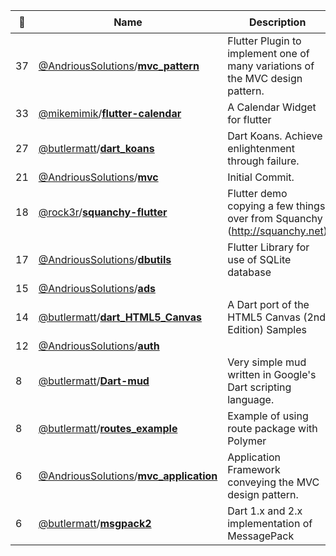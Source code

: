 |:star2: | Name | Description | 🌍|
|---|---|---|---|
|37|[@AndriousSolutions](https://github.com/AndriousSolutions)/[**mvc_pattern**](https://github.com/AndriousSolutions/mvc_pattern)|Flutter Plugin to implement one of many variations of the MVC design pattern.||
|33|[@mikemimik](https://github.com/mikemimik)/[**flutter-calendar**](https://github.com/mikemimik/flutter-calendar)|A Calendar Widget for flutter||
|27|[@butlermatt](https://github.com/butlermatt)/[**dart_koans**](https://github.com/butlermatt/dart_koans)|Dart Koans. Achieve enlightenment through failure.||
|21|[@AndriousSolutions](https://github.com/AndriousSolutions)/[**mvc**](https://github.com/AndriousSolutions/mvc)|Initial Commit.||
|18|[@rock3r](https://github.com/rock3r)/[**squanchy-flutter**](https://github.com/rock3r/squanchy-flutter)|Flutter demo copying a few things over from Squanchy (http://squanchy.net)||
|17|[@AndriousSolutions](https://github.com/AndriousSolutions)/[**dbutils**](https://github.com/AndriousSolutions/dbutils)|Flutter Library for use of SQLite database||
|15|[@AndriousSolutions](https://github.com/AndriousSolutions)/[**ads**](https://github.com/AndriousSolutions/ads)|||
|14|[@butlermatt](https://github.com/butlermatt)/[**dart_HTML5_Canvas**](https://github.com/butlermatt/dart_HTML5_Canvas)|A Dart port of the HTML5 Canvas (2nd Edition) Samples||
|12|[@AndriousSolutions](https://github.com/AndriousSolutions)/[**auth**](https://github.com/AndriousSolutions/auth)|||
|8|[@butlermatt](https://github.com/butlermatt)/[**Dart-mud**](https://github.com/butlermatt/Dart-mud)|Very simple mud written in Google's Dart scripting language.||
|8|[@butlermatt](https://github.com/butlermatt)/[**routes_example**](https://github.com/butlermatt/routes_example)|Example of using route package with Polymer ||
|6|[@AndriousSolutions](https://github.com/AndriousSolutions)/[**mvc_application**](https://github.com/AndriousSolutions/mvc_application)|Application Framework conveying the MVC design pattern.||
|6|[@butlermatt](https://github.com/butlermatt)/[**msgpack2**](https://github.com/butlermatt/msgpack2)|Dart 1.x and 2.x implementation of MessagePack||

